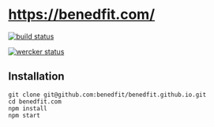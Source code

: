# https://benedfit.com/

[![build status](https://secure.travis-ci.org/benedfit/benedfit.github.io.png)](http://travis-ci.org/benedfit/benedfit.github.io)

[![wercker status](https://app.wercker.com/status/3a06962fc74d5bcb932c3b1c60ed478a/m "wercker status")](https://app.wercker.com/project/bykey/3a06962fc74d5bcb932c3b1c60ed478a)

## Installation

```
git clone git@github.com:benedfit/benedfit.github.io.git
cd benedfit.com
npm install
npm start
```
